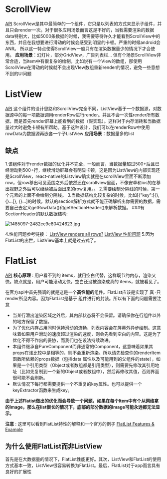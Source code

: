 # ScrollView
[API](http://reactnative.cn/docs/0.44/scrollview.html#content)
ScrollView是其中最简单的一个组件，它只是以列表的方式来显示子组件，并且只会render一次。对于很多应用场景而言这是不好的，当我需要渲染的数据data特别大，比如5000条数据的时候，我需要等待许久才能看到ScrollView中的东西，并且在我想要进行滑动的时候会感受到明显的卡顿。严重的时候android会ANR。
所以这一特点使得ScrollView一般只有在渲染数据量少的情况下才会使用。
**应用场景**：幻灯片，部分GridView，广告列表栏...
但有个场景ScrollView非常合适，当item中有很复杂的绘制，比如说有一个View的数组，那使用
ScrollView在滑动的时候就不会出现VIew数组重新render的情况，避免一些意想不到的UI问题

# ListView
[API](http://reactnative.cn/docs/0.44/listview.html#content)
这个组件的设计思路和ScrollView完全不同，ListView基于一个数据源，对数据源中的每一项数据调用renderRow进行render。并且不会一次性render所有数据，而是首先render屏幕上能看到的数据（假实现）。这样对于内存消耗和当数据量过大时避免卡顿有所帮助。基于这种设计，我们可以在renderRow中使用rowData为数据源再嵌套一个子ListView
**应用场景**：数据量多的list
## 缺点
1.该组件对于render数据的优化并不完全，一般而言，当数据量超过500+后且已经滑动到500+行，继续滑动屏幕会有明显卡顿，这是因为ListView的内部实现还是ScrollView，react-native的Listview确实就是在scrollView里面不断添加row，但row移出可见范围之外后依然还在scrollview里面，不像安卓和ios的在移出视野之外后可以继续被后面出来的row复用。。
2.需要绘制分隔线的时候，第一个元素的上面不会绘制分隔线。
3.当数据结构比较复杂的时候，比如[{"key":[{},{}...]}, {}...]的时候，默认的section解析方式就不能正确解析出你需要的数据，需要自己去定义getRowData()和getSectionHeader()来解析数据。
###有SectionHeader的默认数据结构:

![1485097-2482ce9c80424623.jpg](http://upload-images.jianshu.io/upload_images/5964931-05730a45ba2ce639.jpg?imageMogr2/auto-orient/strip%7CimageView2/2/w/1240)


4.性能问题参考链接： 
[ListView renders all rows?](https://github.com/facebook/react-native/issues/499)
[ListView 性能问题](https://github.com/soliury/noder-react-native/issues/7)
5.因为FlatList的出世，ListView基本上就是过去式了。


# FlatList 
[API](http://reactnative.cn/docs/0.44/flatlist.html#content)
**核心原理** :  用户看不到的 items，就用空白代替，这样既节约内存，渲染又快。缺点就是，用户可能滚动太快，空白还没被渲染成真的 items，就被看见了。


在官方api中首先强调的就是这是一个**高性能的**组件。FlatList应该是实现了 真 ·只 render所见内容。因为FlatList是基于 [<VirtualizedList>](http://reactnative.cn/docs/0.44/virtualizedlist.html)组件进行的封装。所以有下面的问题需要注意
- 当某行滑出渲染区域之外后，其内部状态将不会保留。请确保你在行组件以外的地方保留了数据。
- 为了优化内存占用同时保持滑动的流畅，列表内容会在屏幕外异步绘制。这意味着如果用户滑动的速度超过渲染的速度，则会先看到空白的内容。这是为了优化不得不作出的妥协，而我们也在设法持续改进。
- 本组件继承自PureComponent而非通常的Component，这意味着如果其props在浅比较中是相等的，则不会重新渲染。所以请先检查你的renderItem函数所依赖的props数据（包括data
  属性以及可能用到的父组件的state），如果是一个引用类型（Object或者数组都是引用类型），则需要先修改其引用地址（比如先复制到一个新的Object或者数组中），然后再修改其值，否则界面很可能不会刷新。
- 默认情况下每行都需要提供一个不重复的key属性。也可以提供一个keyExtractor函数来生成key。

**由于上述Flatist做出的优化而会导致一个问题，如果在每个Item中有个从网络拿的Image，那么在list很长的情况下，底部的部分数据的Image可能永远都无法显示。**

**注意**  : 这里可以看到FlatList特性的解释和一个官方的例子 [FlatList Features & Example](https://github.com/facebook/react-native/commit/a3457486e39dc752799b1103ebe606224a8e8d32)


## 为什么使用FlatList而非ListView
首先是在大数据量的情况下，FlatList性能更好。其次，ListView和FlatList的使用方式基本一致，ListView很容易转换为FlatList。最后，FlatList对于app而言具有良好的扩展性